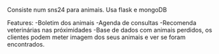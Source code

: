 Consiste num sns24 para animais. Usa flask e mongoDB

Features:
-Boletim dos animais
-Agenda de consultas
-Recomenda veterinárias nas próximidades
-Base de dados com animais perdidos, os clientes podem meter imagem dos seus animais e ver se foram encontrados.
